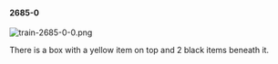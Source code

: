 #### 2685-0
![train-2685-0-0.png](https://github.com/lil-lab/nlvr/raw/master/nlvr/train/images/41/train-2685-0-0.png "train-2685-0-0.png")

There is a box with a yellow item on top and 2 black items beneath it.